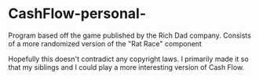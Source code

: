 # CashFlow-personal-
Program based off the game published by the Rich Dad company.  Consists of a more randomized version of the "Rat Race" component

Hopefully this doesn't contradict any copyright laws.  I primarily made it so that my siblings and I could play a more interesting version of Cash Flow.
